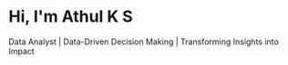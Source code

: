# Hi, I'm Athul K S 
 Data Analyst | Data-Driven Decision Making | Transforming Insights into Impact  

